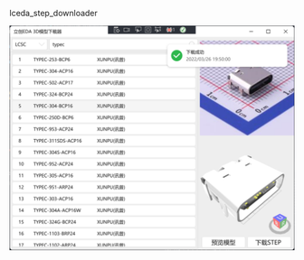 lceda_step_downloader

![img](https://github.com/seishinkouki/lceda_step_downloader/blob/master/lceda_step_downloader/doc/Snipaste_2022-03-26_19-50-10.png)

